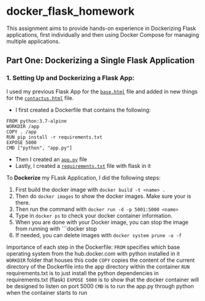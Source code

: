 # docker_flask_homework
This assignment aims to provide hands-on experience in Dockerizing Flask applications, first individually and then using Docker Compose for managing multiple applications.

## Part One: Dockerizing a Single Flask Application
### 1. Setting Up and Dockerizing a Flask App:
I used my previous Flask App for the [```base.html```](https://github.com/Helzheng123/docker_flask_homework/blob/main/Part1/templates/base.html) file and added in new things for the [```contactus.html```](https://github.com/Helzheng123/docker_flask_homework/blob/main/Part1/templates/contactus.html) file. 
  - I first created a Dockerfile that contains the following:
```
FROM python:3.7-alpine
WORKDIR /app
COPY . /app
RUN pip install -r requirements.txt
EXPOSE 5000
CMD ["python", "app.py"]
```
 - Then I created an [```app.py```](https://github.com/Helzheng123/docker_flask_homework/blob/main/Part1/app.py) file
 - Lastly, I created a [```requirements.txt```](https://github.com/Helzheng123/docker_flask_homework/blob/main/Part1/requirements.txt) file with flask in it

To **Dockerize** my FLask Application, I did the following steps:
1. First build the docker image with ```docker build -t <name> .```
2. Then do ```docker images``` to show the docker images. Make sure your <name> is there.
3. Then run the command with ```docker run -d -p 5001:5000 <name>```
4. Type in ```docker ps``` to check your docker container information.
5. When you are done with your Docker image, you can stop the image from running with ```docker stop <container ID>
6. If needed, you can delete images with ```docker system prune -a -f```

Importance of each step in the Dockerfile:
```FROM``` specifies which base operating system from the hub.docker.com with python installed in it
```WORKDIR``` folder that houses this code
```COPY``` copies the content of the current directory of the Dockerfile into the app directory within the container
```RUN``` requirements.txt is to just install the python dependencies in requirements.txt (flask)
```EXPOSE 5000``` is to show that the docker container will be designed to listen on port 5000
```CMD``` is to run the app.py through python when the container starts to run

